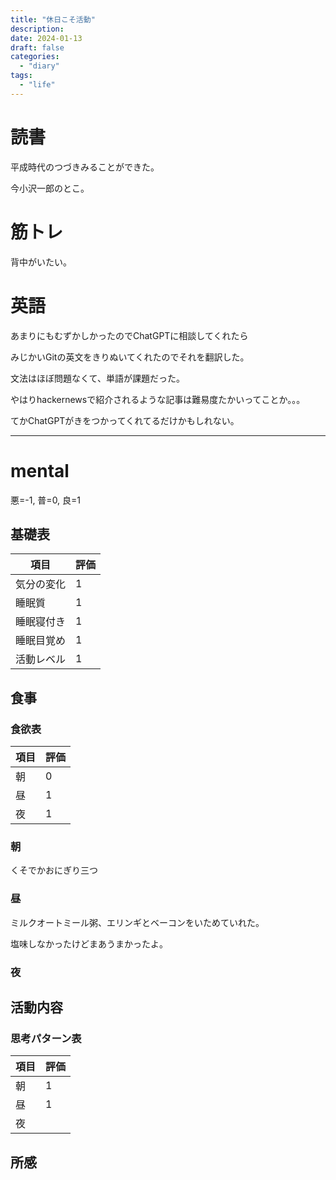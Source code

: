 ```yaml
---
title: "休日こそ活動"
description:
date: 2024-01-13
draft: false
categories:
  - "diary"
tags:
  - "life"
---
```


# 読書

平成時代のつづきみることができた。

今小沢一郎のとこ。

# 筋トレ

背中がいたい。

# 英語

あまりにもむずかしかったのでChatGPTに相談してくれたら

みじかいGitの英文をきりぬいてくれたのでそれを翻訳した。

文法はほぼ問題なくて、単語が課題だった。

やはりhackernewsで紹介されるような記事は難易度たかいってことか。。。

てかChatGPTがきをつかってくれてるだけかもしれない。

---

# mental

悪=-1, 普=0, 良=1

## 基礎表

| 項目       | 評価 |
| ---------- | ---- |
| 気分の変化 | 1    |
| 睡眠質     | 1    |
| 睡眠寝付き | 1    |
| 睡眠目覚め | 1    |
| 活動レベル | 1    |

## 食事

### 食欲表

| 項目 | 評価 |
| ---- | ---- |
| 朝   | 0    |
| 昼   | 1    |
| 夜   | 1    |

### 朝

くそでかおにぎり三つ

### 昼

ミルクオートミール粥、エリンギとベーコンをいためていれた。

塩味しなかったけどまあうまかったよ。

### 夜

## 活動内容

### 思考パターン表

| 項目 | 評価 |
| ---- | ---- |
| 朝   | 1    |
| 昼   | 1    |
| 夜   |      |

## 所感
